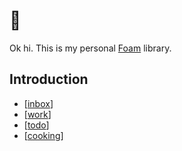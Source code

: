 # 🤯

Ok hi. This is my personal [Foam](https://foambubble.github.io/foam/) library.

## Introduction

- [[inbox]]
- [[work]]
- [[todo]]
- [[cooking]] 


[//begin]: # "Autogenerated link references for markdown compatibility"
[inbox]: inbox "Inbox"
[work]: work/work "Work"
[todo]: todo "Todo"
[cooking]: cooking/cooking "Kochen"
[//end]: # "Autogenerated link references"